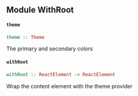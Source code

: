 ## Module WithRoot

#### `theme`

``` purescript
theme :: Theme
```

The primary and secondary colors

#### `withRoot`

``` purescript
withRoot :: ReactElement -> ReactElement
```

Wrap the content element with the theme provider


